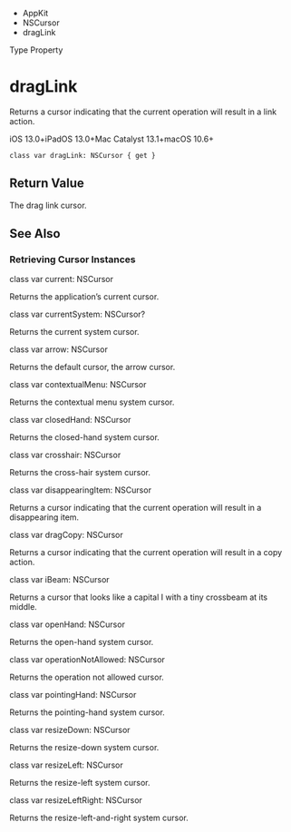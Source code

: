 

- AppKit
- NSCursor
-  dragLink 

Type Property

# dragLink

Returns a cursor indicating that the current operation will result in a link action.

iOS 13.0+iPadOS 13.0+Mac Catalyst 13.1+macOS 10.6+

``` source
class var dragLink: NSCursor { get }
```

## Return Value

The drag link cursor.

## See Also

### Retrieving Cursor Instances

class var current: NSCursor

Returns the application’s current cursor.

class var currentSystem: NSCursor?

Returns the current system cursor.

class var arrow: NSCursor

Returns the default cursor, the arrow cursor.

class var contextualMenu: NSCursor

Returns the contextual menu system cursor.

class var closedHand: NSCursor

Returns the closed-hand system cursor.

class var crosshair: NSCursor

Returns the cross-hair system cursor.

class var disappearingItem: NSCursor

Returns a cursor indicating that the current operation will result in a disappearing item.

class var dragCopy: NSCursor

Returns a cursor indicating that the current operation will result in a copy action.

class var iBeam: NSCursor

Returns a cursor that looks like a capital I with a tiny crossbeam at its middle.

class var openHand: NSCursor

Returns the open-hand system cursor.

class var operationNotAllowed: NSCursor

Returns the operation not allowed cursor.

class var pointingHand: NSCursor

Returns the pointing-hand system cursor.

class var resizeDown: NSCursor

Returns the resize-down system cursor.

class var resizeLeft: NSCursor

Returns the resize-left system cursor.

class var resizeLeftRight: NSCursor

Returns the resize-left-and-right system cursor.

